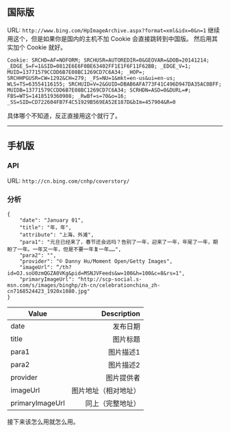 ## 国际版

URL: `http://www.bing.com/HpImageArchive.aspx?format=xml&idx=0&n=1`
继续用这个，但是如果你是国内的主机不加 Cookie 会直接跳转到中国版。
然后用其实加个 Cookie 就好。

```
Cookie: SRCHD=AF=NOFORM; SRCHUSR=AUTOREDIR=0&GEOVAR=&DOB=20141214; _EDGE_S=F=1&SID=0812E6E6F0BE63402FF1E1F6F11F62BB; _EDGE_V=1; MUID=13771579CCDD6B7E08BC1269CD7C6A34; _HOP=; SRCHHPGUSR=CW=1292&CH=279; _FS=NU=1&mkt=en-us&ui=en-us; WLS=TS=63554116155; SRCHUID=V=2&GUID=DBAB6AFA773F41C496D947DA35AC0BFF; MUIDB=13771579CCDD6B7E08BC1269CD7C6A34; SCRHDN=ASD=0&DURL=#; FBS=WTS=1418519360908; _RwBf=s=70&o=16; _SS=SID=CD722604FB7F4C51929B569EA52E187D&bIm=457904&R=0
```

具体哪个不知道，反正直接用这个就行了。

* * *

## 手机版
### API

URL: `http://cn.bing.com/cnhp/coverstory/`

### 分析


```
{
    "date": "January 01",
    "title": "年，年",
    "attribute": "上海，外滩",
    "para1": "元旦已经来了，春节还会远吗？告别了一年，迎来了一年，年尾了一年，期盼了一年。一年又一年，但是不要一年复一年……",
    "para2": "",
    "provider": "© Danny Hu/Moment Open/Getty Images",
    "imageUrl": “/th?id=OJ.soU0zmQGZA0VKg&pid=MSNJVFeeds&w=100&h=100&c=8&rs=1",
    "primaryImageUrl": "http://scp-social.s-msn.com/s/images/binghp/zh-cn/celebrationchina_zh-cn7168524423_1920x1080.jpg"
}
```

| Value | Description |
| ----- | -----------:|
| date  | 发布日期  |
| title | 图片标题  |
| para1 | 图片描述1 |
| para2 | 图片描述2 |
| provider | 图片提供者 |
| imageUrl | 图片地址（相对地址） |
| primaryImageUrl | 同上（完整地址）|

接下来该怎么用就怎么用。
